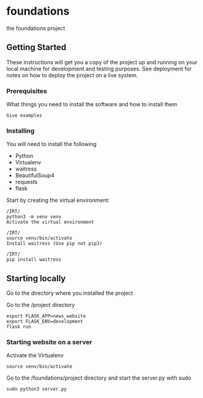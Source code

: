# foundations

the foundations project

## Getting Started

These instructions will get you a copy of the project up and running on your local machine for development and testing purposes. See deployment for notes on how to deploy the project on a live system.

### Prerequisites

What things you need to install the software and how to install them

```
Give examples
```

### Installing

You will need to install the following

- Python
- Virtualenv
- waitress
- BeautifulSoup4
- requests
- flask

Start by creating the virtual environment:
```
/IRT/
python3 -m venv venv
Activate the virtual environment
```
```
/IRT/
source venv/bin/activate
Install waitress (Use pip not pip3)
```
```
/IRT/
pip install waitress
```

## Starting locally

Go to the directory where you installed the project

Go to the /project directory

```
export FLASK_APP=news_website
export FLASK_ENV=development
flask run
```

### Starting website on a server

Activate the Virtualenv 

```
source venv/bin/activate
```

Go to the /foundations/project directory and start the server.py with sudo
```
sudo python3 server.py
```

